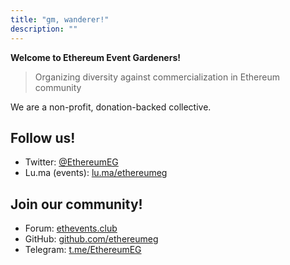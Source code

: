```yaml
---
title: "gm, wanderer!"
description: ""
---
```


**Welcome to Ethereum Event Gardeners!**

> Organizing diversity against commercialization in Ethereum community

We are a non-profit, donation-backed collective.

## Follow us!
* Twitter: [@EthereumEG](https://twitter.com/EthereumEG)
* Lu.ma (events): [lu.ma/ethereumeg](https://lu.ma/ethereumeg)

## Join our community!
* Forum: [ethevents.club](http://ethevents.club/)
* GitHub: [github.com/ethereumeg](https://github.com/ethereumeg)
* Telegram: [t.me/EthereumEG](https://t.me/EthereumEG)